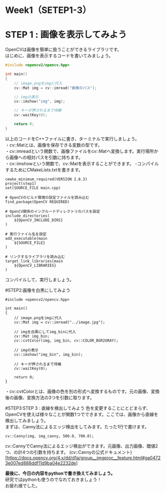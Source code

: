 
# Week1（SETEP1-3）
# STEP 1 : 画像を表示してみよう

OpenCVは画像を簡単に扱うことができるライブラリです。
<br>はじめに、画像を表示するコードを書いてみましょう。

~~~cpp
#include <opencv2/opencv.hpp>

int main()
{
    // image.pngをimgに代入
    cv::Mat img = cv::imread("画像のパス");

    // imgの表示
    cv::imshow("img", img);

    // キーが押されるまで待機
    cv::waitKey(0);

    return 0;
}
~~~
以上のコードをC++ファイルに書き、ターミナルで実行しましょう。<br>・cv::Matとは、画像を保存できる変数の型です。
<br>・cv::imreadという関数で、画像ファイルをcv::Matへ変換します。実行場所から画像への相対パスを引数に持ちます。
<br>・cv::imshowという関数で、cv::Matを表示することができます。
-コンパイルするためにCMakeLists.txtを書きます。
```
cmake_minimum_required(VERSION 2.8.3)
project(step1)
set(SOURCE_FILE main.cpp)

# OpenCVのビルド環境の設定ファイルを読み込む
find_package(OpenCV REQUIRED)

# OpenCV関係のインクルードディレクトリのパスを設定
include_directories(
    ${OpenCV_INCLUDE_DIRS}
)

# 実行ファイル名を設定
add_executable(main
    ${SOURCE_FILE}
)

# リンクするライブラリを読み込む
target_link_libraries(main
    ${OpenCV_LIBRARIES}
)
```
コンパイルして、実行しましょう。

#STEP2:画像を白黒にしてみよう
```
#include <opencv2/opencv.hpp>

int main()
{
    // image.pngをimgに代入
    cv::Mat img = cv::imread("../image.jpg");

    // imgを白黒にしてimg_binに代入
    cv::Mat img_bin;
    cv::cvtColor(img, img_bin, cv::COLOR_BGR2GRAY);

    // imgの表示
    cv::imshow("img_bin", img_bin);

    // キーが押されるまで待機
    cv::waitKey(0);

    return 0;
}
```
・cv::cvtColorとは、画像の色を別の形式へ変換するものです。元の画像、変換後の画像、変換方法の3つを引数に取ります。

#STEP3:STEP 3 : 直線を検出してみよう
色を変更することにとどまらず、OpenCVを使えば様々なことが関数1つでできます。ここでは、画像から直線を検出してみましょう。<br>まずは、Canny法によるエッジ検出をしてみます。たった1行で書けます。
```
cv::Canny(img, img_canny, 500.0, 700.0);
```
cv::CannyでCanny法によるエッジ検出ができます。元画像、出力画像、閾値2つ、の計4つの引数を持ちます。
(cv::Cannyの公式ドキュメント)[https://docs.opencv.org/4.x/dd/d1a/group__imgproc__feature.html#ga04723e007ed888ddf11d9ba04e2232de]

**最後に、今日の内容をpythonで書き換えてみましょう。**<br>研究ではpythonも使うのでなれておきましょう！
<br>お疲れ様でした。
